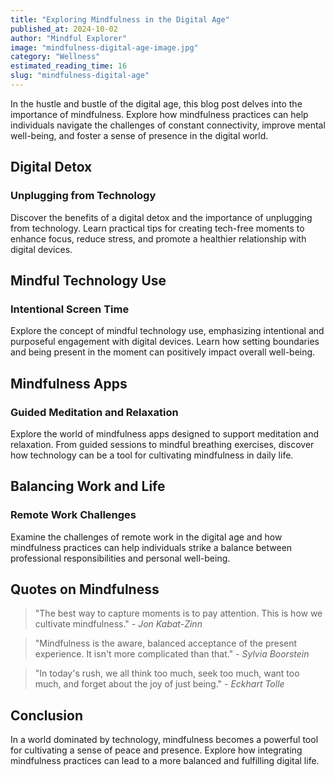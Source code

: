 ```yaml
---
title: "Exploring Mindfulness in the Digital Age"
published_at: 2024-10-02
author: "Mindful Explorer"
image: "mindfulness-digital-age-image.jpg"
category: "Wellness"
estimated_reading_time: 16
slug: "mindfulness-digital-age"
---
```


In the hustle and bustle of the digital age, this blog post delves into the importance of mindfulness. Explore how mindfulness practices can help individuals navigate the challenges of constant connectivity, improve mental well-being, and foster a sense of presence in the digital world.

## Digital Detox

### Unplugging from Technology

Discover the benefits of a digital detox and the importance of unplugging from technology. Learn practical tips for creating tech-free moments to enhance focus, reduce stress, and promote a healthier relationship with digital devices.

## Mindful Technology Use

### Intentional Screen Time

Explore the concept of mindful technology use, emphasizing intentional and purposeful engagement with digital devices. Learn how setting boundaries and being present in the moment can positively impact overall well-being.

## Mindfulness Apps

### Guided Meditation and Relaxation

Explore the world of mindfulness apps designed to support meditation and relaxation. From guided sessions to mindful breathing exercises, discover how technology can be a tool for cultivating mindfulness in daily life.

## Balancing Work and Life

### Remote Work Challenges

Examine the challenges of remote work in the digital age and how mindfulness practices can help individuals strike a balance between professional responsibilities and personal well-being.

## Quotes on Mindfulness

> "The best way to capture moments is to pay attention. This is how we cultivate mindfulness." - _Jon Kabat-Zinn_

> "Mindfulness is the aware, balanced acceptance of the present experience. It isn't more complicated than that." - _Sylvia Boorstein_

> "In today's rush, we all think too much, seek too much, want too much, and forget about the joy of just being." - _Eckhart Tolle_

## Conclusion

In a world dominated by technology, mindfulness becomes a powerful tool for cultivating a sense of peace and presence. Explore how integrating mindfulness practices can lead to a more balanced and fulfilling digital life.
